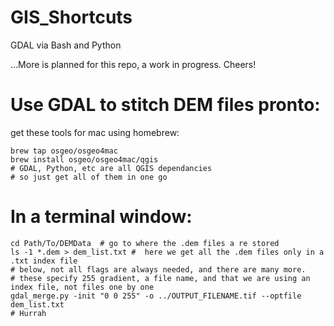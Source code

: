 # GIS_Shortcuts

GDAL via Bash and Python 

...More is planned for this repo, a work in progress.  Cheers!

# Use GDAL to stitch DEM files pronto:

get these tools for mac using homebrew:

```
brew tap osgeo/osgeo4mac
brew install osgeo/osgeo4mac/qgis
# GDAL, Python, etc are all QGIS dependancies
# so just get all of them in one go
```

# In a terminal window:

```
cd Path/To/DEMData  # go to where the .dem files a re stored
ls -1 *.dem > dem_list.txt #  here we get all the .dem files only in a .txt index file 
# below, not all flags are always needed, and there are many more.
# these specify 255 gradient, a file name, and that we are using an index file, not files one by one 
gdal_merge.py -init "0 0 255" -o ../OUTPUT_FILENAME.tif --optfile dem_list.txt
# Hurrah
```
